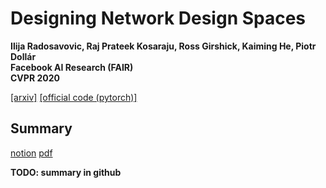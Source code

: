 # Designing Network Design Spaces
**Ilija Radosavovic, Raj Prateek Kosaraju, Ross Girshick, Kaiming He, Piotr Dollár**  
**Facebook AI Research (FAIR)**  
**CVPR 2020**  

[[arxiv]](https://arxiv.org/abs/2003.13678) [[official code (pytorch)]](https://github.com/facebookresearch/pycls)  

## Summary
[notion](https://www.notion.so/Designing-Network-Design-Spaces-455b9494747c46a29b3b6eb9e70425c0)
[pdf](https://github.com/DeepPaperStudy/DPS-5th/blob/master/20200530-Designing%20Network%20Design%20Spaces-SungchulKim.pdf)  

**TODO: summary in github**
